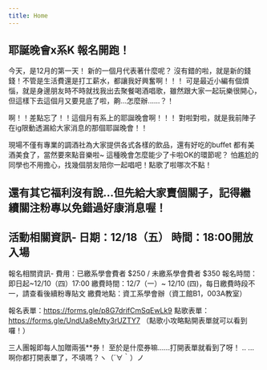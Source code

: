 ```yaml
---
title: Home
---
```


## 耶誕晚會x系K 報名開跑！

今天，是12月的第一天！
新的一個月代表著什麼呢？
沒有錯的啦，就是新的錢錢！不管是生活費還是打工薪水，都讓我好興奮啊！！！
可是最近小編有個煩惱，就是身邊朋友時不時就找我出去聚餐喝酒唱歌，雖然跟大家一起玩樂很開心，但這樣下去這個月又要見底了啦，齁...怎麼辦......？！

啊！！差點忘了！！這個月有系上的耶誕晚會啊！！！
對啦對啦，就是我前陣子在ig限動透漏給大家消息的那個耶誕晚會！！

現場不僅有專業的調酒社為大家提供各式各樣的飲品，還有好吃的buffet
都有美酒美食了，當然要來點音樂啦~ 這種晚會怎麼能少了卡啦OK的環節呢？
怕尷尬的同學也不用擔心，找幾個朋友陪你一起唱吧！點歌了啦哪次不點！

還有其它福利沒有說...但先給大家賣個關子，記得繼續關注粉專以免錯過好康消息喔！
----
活動相關資訊-
日期：12/18（五）
時間：18:00開放入場
----
報名相關資訊-
費用：已繳系學會費者 $250 / 未繳系學會費者 $350
報名時間：即日起~12/10（四）17:00
繳費時間：12/7（一）~ 12/10 (四)，每日繳費時段不一，請查看後續粉專貼文
繳費地點：資工系學會辦（資工館B1，003A教室）

報名表單：https://forms.gle/p8G7drifCmSqEwLk9
點歌表單：https://forms.gle/UndUa8eMty3rUZTY7
（點歌小攻略點開表單就可以看到囉！）

三人團報即每人加贈兩張**券！
至於是什麼券嘛......打開表單就看到了呀！
..
...
啊你都打開表單了，不填嗎？ヽ（´∀｀）ノ
